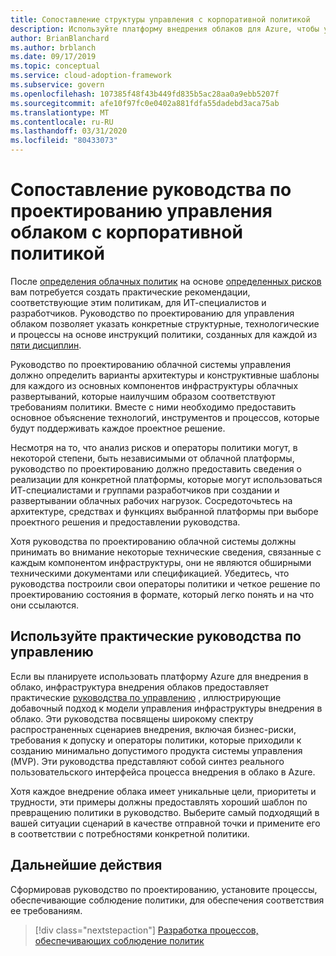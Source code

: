```yaml
---
title: Сопоставление структуры управления с корпоративной политикой
description: Используйте платформу внедрения облаков для Azure, чтобы узнать, как выбрать архитектуру и шаблоны проектирования, соответствующие требованиям политики.
author: BrianBlanchard
ms.author: brblanch
ms.date: 09/17/2019
ms.topic: conceptual
ms.service: cloud-adoption-framework
ms.subservice: govern
ms.openlocfilehash: 107385f48f43b449fd835b5ac28aa0a9ebb5207f
ms.sourcegitcommit: afe10f97fc0e0402a881fdfa55dadebd3aca75ab
ms.translationtype: MT
ms.contentlocale: ru-RU
ms.lasthandoff: 03/31/2020
ms.locfileid: "80433073"
---
```

# <a name="align-your-cloud-governance-design-guide-with-corporate-policy"></a>Сопоставление руководства по проектированию управления облаком с корпоративной политикой

После [определения облачных политик](./policy-definition.md) на основе [определенных рисков](./business-risk.md) вам потребуется создать практические рекомендации, соответствующие этим политикам, для ИТ-специалистов и разработчиков. Руководство по проектированию для управления облаком позволяет указать конкретные структурные, технологические и процессы на основе инструкций политики, созданных для каждой из [пяти дисциплин](../governance-disciplines.md).

Руководство по проектированию облачной системы управления должно определить варианты архитектуры и конструктивные шаблоны для каждого из основных компонентов инфраструктуры облачных развертываний, которые наилучшим образом соответствуют требованиям политики. Вместе с ними необходимо предоставить основное объяснение технологий, инструментов и процессов, которые будут поддерживать каждое проектное решение.

Несмотря на то, что анализ рисков и операторы политики могут, в некоторой степени, быть независимыми от облачной платформы, руководство по проектированию должно предоставить сведения о реализации для конкретной платформы, которые могут использоваться ИТ-специалистами и группами разработчиков при создании и развертывании облачных рабочих нагрузок. Сосредоточьтесь на архитектуре, средствах и функциях выбранной платформы при выборе проектного решения и предоставлении руководства.

Хотя руководства по проектированию облачной системы должны принимать во внимание некоторые технические сведения, связанные с каждым компонентом инфраструктуры, они не являются обширными техническими документами или спецификацией. Убедитесь, что руководства построили свои операторы политики и четкое решение по проектированию состояния в формате, который легко понять и на что они ссылаются.

<!-- markdownlint-enable MD033 -->

## <a name="use-the-actionable-governance-guides"></a>Используйте практические руководства по управлению

Если вы планируете использовать платформу Azure для внедрения в облако, инфраструктура внедрения облаков предоставляет практические [руководства по управлению](../guides/index.md) , иллюстрирующие добавочный подход к модели управления инфраструктуры внедрения в облако. Эти руководства посвящены широкому спектру распространенных сценариев внедрения, включая бизнес-риски, требования к допуску и операторы политики, которые приходили к созданию минимально допустимого продукта системы управления (MVP). Эти руководства представляют собой синтез реального пользовательского интерфейса процесса внедрения в облако в Azure.

Хотя каждое внедрение облака имеет уникальные цели, приоритеты и трудности, эти примеры должны предоставлять хороший шаблон по превращению политики в руководство. Выберите самый подходящий в вашей ситуации сценарий в качестве отправной точки и примените его в соответствии с потребностями конкретной политики.

## <a name="next-steps"></a>Дальнейшие действия

Сформировав руководство по проектированию, установите процессы, обеспечивающие соблюдение политики, для обеспечения соответствия ее требованиям.

> [!div class="nextstepaction"]
> [Разработка процессов, обеспечивающих соблюдение политик](./processes.md)
